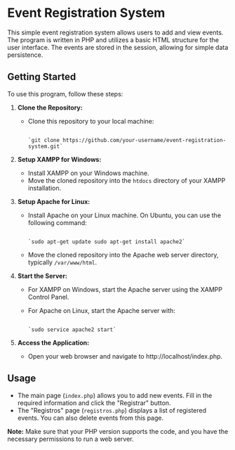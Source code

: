 # Event Registration System

This simple event registration system allows users to add and view events. The program is written in PHP and utilizes a basic HTML structure for the user interface. The events are stored in the session, allowing for simple data persistence.

## Getting Started

To use this program, follow these steps:

1. **Clone the Repository:**
    
    - Clone this repository to your local machine:
        
        ```
        
        `git clone https://github.com/your-username/event-registration-system.git`
        
2. **Setup XAMPP for Windows:**
    
    - Install XAMPP on your Windows machine.
    - Move the cloned repository into the `htdocs` directory of your XAMPP installation.
3. **Setup Apache for Linux:**
    
    - Install Apache on your Linux machine. On Ubuntu, you can use the following command:
        
        ```
        
        `sudo apt-get update sudo apt-get install apache2`
        
    - Move the cloned repository into the Apache web server directory, typically `/var/www/html`.
        
4. **Start the Server:**
    
    - For XAMPP on Windows, start the Apache server using the XAMPP Control Panel.
        
    - For Apache on Linux, start the Apache server with:
        
        ```
        
        `sudo service apache2 start`
        
5. **Access the Application:**
    
    - Open your web browser and navigate to http://localhost/index.php.

## Usage

- The main page (`index.php`) allows you to add new events. Fill in the required information and click the "Registrar" button.
- The "Registros" page (`registros.php`) displays a list of registered events. You can also delete events from this page.

**Note:** Make sure that your PHP version supports the code, and you have the necessary permissions to run a web server.
